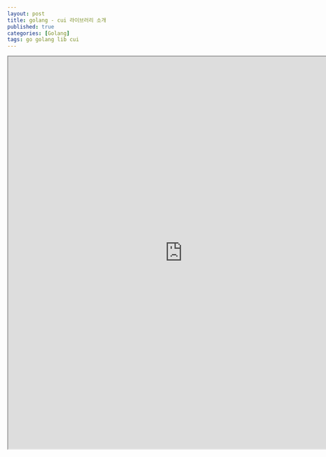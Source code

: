 ```yaml
---
layout: post
title: golang - cui 라이브러리 소개
published: true
categories: [Golang]
tags: go golang lib cui
---
```

<iframe width="800" height="900" src="https://docs.google.com/document/d/e/2PACX-1vQbO_6Yoj_r2usNN_OYvWTekxMjEbEcf8ekuvLGWZamL-0-kW5eDrIeiHMP5g9f2P9-2PtLi7urXl8y/pub?embedded=true"></iframe>    
  